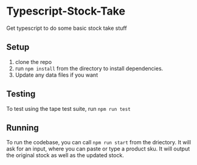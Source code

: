 # Typescript-Stock-Take
Get typescript to do some basic stock take stuff

## Setup
1. clone the repo
2. run `npm install` from the directory to install dependencies.
3. Update any data files if you want

## Testing
To test using the tape test suite, run `npm run test`

## Running
To run the codebase, you can call `npm run start` from the driectory.
It will ask for an input, where you can paste or type a product sku.
It will output the original stock as well as the updated stock.
